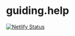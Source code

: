 # guiding.help
[![Netlify Status](https://api.netlify.com/api/v1/badges/209a03b0-5934-426f-8782-1e6d17895cf8/deploy-status)](https://app.netlify.com/sites/admiring-goldberg-d4000b/deploys)

